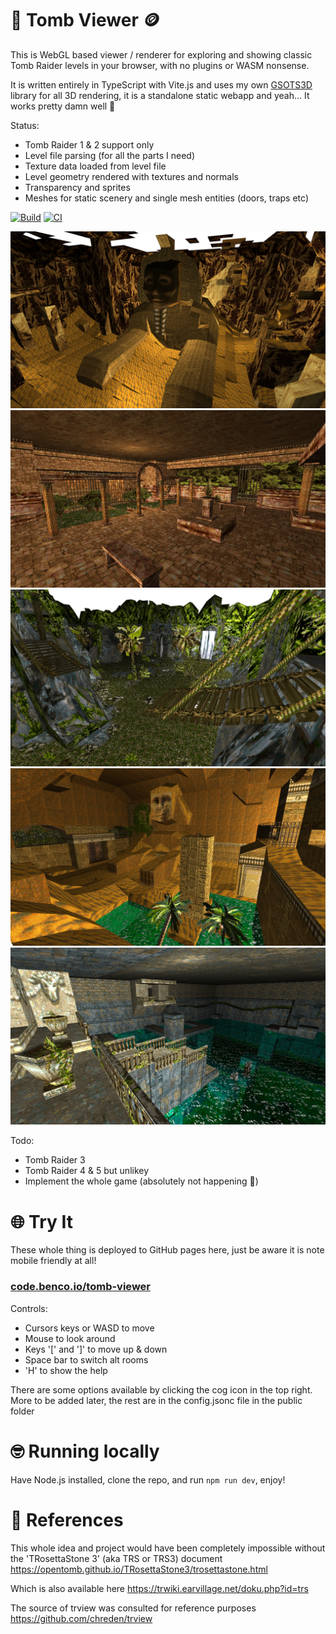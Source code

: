 # 🗿 Tomb Viewer 🪙

This is WebGL based viewer / renderer for exploring and showing classic Tomb Raider levels in your browser, with no plugins or WASM nonsense.

It is written entirely in TypeScript with Vite.js and uses my own [GSOTS3D](https://github.com/benc-uk/gsots3d) library for all 3D rendering, it is a standalone static webapp and yeah... It works pretty damn well 🥰

Status:

- Tomb Raider 1 & 2 support only
- Level file parsing (for all the parts I need)
- Texture data loaded from level file
- Level geometry rendered with textures and normals
- Transparency and sprites
- Meshes for static scenery and single mesh entities (doors, traps etc)

[![Build](https://github.com/benc-uk/tomb-viewer/actions/workflows/static-build.yml/badge.svg)](https://github.com/benc-uk/tomb-viewer/actions/workflows/static.yml) [![CI](https://github.com/benc-uk/tomb-viewer/actions/workflows/ci.yaml/badge.svg)](https://github.com/benc-uk/tomb-viewer/actions/workflows/ci.yaml)

![](./screens/sphinx.png)
![](./screens/midas.png)
![](./screens/valley.png)
![](./screens/khamoon.png)
![](./screens/cistern.png)

Todo:

- Tomb Raider 3
- Tomb Raider 4 & 5 but unlikey
- Implement the whole game (absolutely not happening 🫠)

# 🌐 Try It

These whole thing is deployed to GitHub pages here, just be aware it is note mobile friendly at all!

### [code.benco.io/tomb-viewer](http://code.benco.io/tomb-viewer/)

Controls:

- Cursors keys or WASD to move
- Mouse to look around
- Keys '[' and ']' to move up & down
- Space bar to switch alt rooms
- 'H' to show the help

There are some options available by clicking the cog icon in the top right. More to be added later, the rest are in the config.jsonc file in the public folder

# 🤓 Running locally

Have Node.js installed, clone the repo, and run `npm run dev`, enjoy!

# 📜 References

This whole idea and project would have been completely impossible without the 'TRosettaStone 3' (aka TRS or TRS3) document
https://opentomb.github.io/TRosettaStone3/trosettastone.html

Which is also available here
https://trwiki.earvillage.net/doku.php?id=trs

The source of trview was consulted for reference purposes https://github.com/chreden/trview
